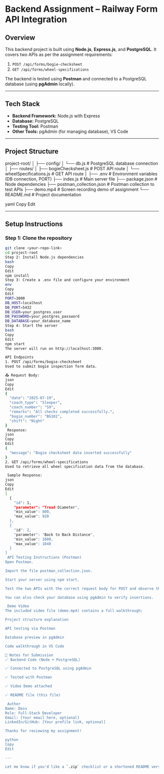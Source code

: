 # Backend Assignment – Railway Form API Integration

## Overview
This backend project is built using **Node.js**, **Express.js**, and **PostgreSQL**. It covers two APIs as per the assignment requirements:

1. `POST /api/forms/bogie-checksheet`
2. `GET /api/forms/wheel-specifications`

The backend is tested using **Postman** and connected to a PostgreSQL database (using **pgAdmin** locally).

---

## Tech Stack

- **Backend Framework:** Node.js with Express
- **Database:** PostgreSQL
- **Testing Tool:** Postman
- **Other Tools:** pgAdmin (for managing database), VS Code

---

## Project Structure

project-root/
│
├── config/
│ └── db.js # PostgreSQL database connection
│
├── routes/
│ ├── bogieChecksheet.js # POST API route
│ └── wheelSpecifications.js # GET API route
│
├── .env # Environment variables (DB connection, PORT)
├── index.js # Main server file
├── package.json # Node dependencies
├── postman_collection.json # Postman collection to test APIs
├── demo.mp4 # Screen recording demo of assignment
└── README.md # Project documentation

yaml
Copy
Edit

---

## Setup Instructions

### Step 1: Clone the repository
```bash
git clone <your-repo-link>
cd project-root
Step 2: Install Node.js dependencies
bash
Copy
Edit
npm install
Step 3: Create a .env file and configure your environment
env
Copy
Edit
PORT=3000
DB_HOST=localhost
DB_PORT=5432
DB_USER=your_postgres_user
DB_PASSWORD=your_postgres_password
DB_DATABASE=your_database_name
Step 4: Start the server
bash
Copy
Edit
npm start
The server will run on http://localhost:3000.

API Endpoints
1. POST /api/forms/bogie-checksheet
Used to submit bogie inspection form data.

📤 Request Body:
json
Copy
Edit
{
  "date": "2025-07-19",
  "coach_type": "Sleeper",
  "coach_number": "S9",
  "remarks": "All checks completed successfully.",
  "bogie_number": "BG102",
  "shift": "Night"
}
 Response:
json
Copy
Edit
{
  "message": "Bogie checksheet data inserted successfully"
}
2. GET /api/forms/wheel-specifications
Used to retrieve all wheel specification data from the database.

 Sample Response:
json
Copy
Edit
[
  {
    "id": 1,
    "parameter": "Tread Diameter",
    "min_value": 800,
    "max_value": 920
  },
  {
    "id": 2,
    "parameter": "Back to Back Distance",
    "min_value": 1000,
    "max_value": 1040
  }
]
 API Testing Instructions (Postman)
Open Postman.

Import the file postman_collection.json.

Start your server using npm start.

Test the two APIs with the correct request body for POST and observe the response.

You can also check your database using pgAdmin to verify insertions.

 Demo Video
The included video file (demo.mp4) contains a full walkthrough:

Project structure explanation

API testing via Postman

Database preview in pgAdmin

Code walkthrough in VS Code

📩 Notes for Submission
✅ Backend Code (Node + PostgreSQL)

✅ Connected to PostgreSQL using pgAdmin

✅ Tested with Postman

✅ Video Demo attached

✅ README file (this file)

 Author
Name: Dasu
Role: Full-Stack Developer
Email: [Your email here, optional]
LinkedIn/GitHub: [Your profile link, optional]

Thanks for reviewing my assignment! 

python
Copy
Edit

---

Let me know if you'd like a `.zip` checklist or a shortened README version too. Good luck bro — you're submitting it like a pro! 